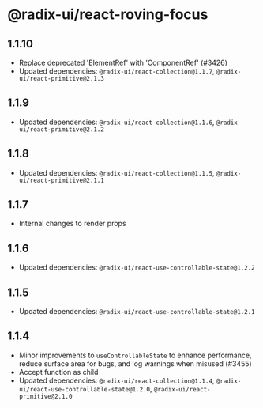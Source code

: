 # @radix-ui/react-roving-focus

## 1.1.10

- Replace deprecated 'ElementRef' with 'ComponentRef' (#3426)
- Updated dependencies: `@radix-ui/react-collection@1.1.7`, `@radix-ui/react-primitive@2.1.3`

## 1.1.9

- Updated dependencies: `@radix-ui/react-collection@1.1.6`, `@radix-ui/react-primitive@2.1.2`

## 1.1.8

- Updated dependencies: `@radix-ui/react-collection@1.1.5`, `@radix-ui/react-primitive@2.1.1`

## 1.1.7

- Internal changes to render props

## 1.1.6

- Updated dependencies: `@radix-ui/react-use-controllable-state@1.2.2`

## 1.1.5

- Updated dependencies: `@radix-ui/react-use-controllable-state@1.2.1`

## 1.1.4

- Minor improvements to `useControllableState` to enhance performance, reduce surface area for bugs, and log warnings when misused (#3455)
- Accept function as child
- Updated dependencies: `@radix-ui/react-collection@1.1.4`, `@radix-ui/react-use-controllable-state@1.2.0`, `@radix-ui/react-primitive@2.1.0`
